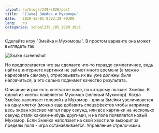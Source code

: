 ```yaml
---
layout: ru/blogs/239/2020/post
title:  "[Java] Змейка и Мухоморы"
date:   2020-12-01 0:03:39 +0300
lang:   ru
categories: school239_105_2020_2021
---
```


Сделайте игру "Змейка и Мухоморы". В простом варианте она может выглядеть так:

![Snake screenshot](/static/snake/screen.png)

Но предполагается что вы сделаете что-то гораздо симпатичнее, 
ведь найти в интернете картинки не займет много времени (а можно нарисовать самому), 
отрисовывать их вы уже должны были наловчиться, а это сильно поднимет качество результата.

Описание игры: есть клетчатое поле, по которому ползает Змейка. В одной из клеток появляется Мухомор (зеленый Мухомор). Когда Змейка наползает головой на Мухомор - длина Змейки увеличивается на одну клетку (можно еще добавить спецэффектов чтобы например весь экран красиво мигал пару секунд, или все картинки на несколько секунд стали какими-нибудь другими), и на поле появляется новый Мухомор. Если Змейка наползает на свой хвост или выходит за пределы поля - игра останавливается. Управление стрелочками.
